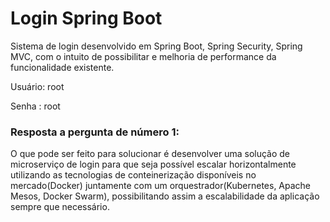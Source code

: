 # Login Spring Boot
Sistema de login desenvolvido em Spring Boot, Spring Security, Spring MVC, com o intuito de possibilitar e melhoria de performance da funcionalidade existente.

Usuário: root

Senha  : root

### Resposta a pergunta de número 1:
O que pode ser feito para solucionar é desenvolver uma solução de microserviço de login para que seja possível escalar horizontalmente utilizando as tecnologias de conteinerização disponíveis no mercado(Docker) juntamente com um orquestrador(Kubernetes, Apache Mesos, Docker Swarm), possibilitando assim a escalabilidade da aplicação sempre que necessário.

